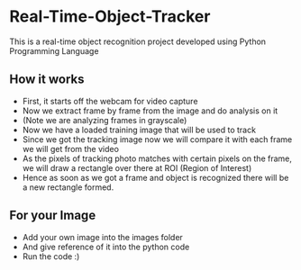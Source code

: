 # Real-Time-Object-Tracker
This is a real-time object recognition project developed using Python Programming Language 

## How it works
* First, it starts off the webcam for video capture
* Now we extract frame by frame from the image and do analysis on it
* (Note we are analyzing frames in grayscale)
* Now we have a loaded training image that will be used to track
* Since we got the tracking image now we will compare it with each frame we will get from the video
* As the pixels of tracking photo matches with certain pixels on the frame, we will draw a rectangle over there at ROI (Region of Interest)
* Hence as soon as we got a frame and object is recognized there will be a new rectangle formed.

## For your Image
* Add your own image into the images folder
* And give reference of it into the python code
* Run the code :)
